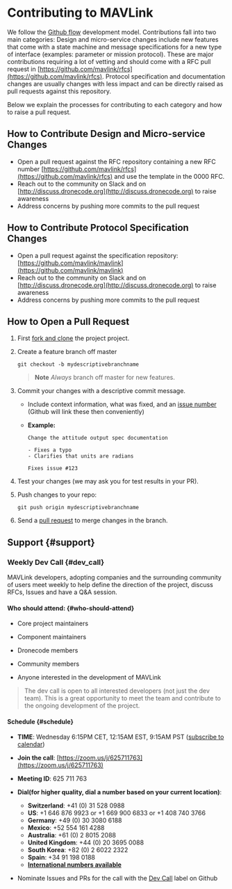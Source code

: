 # Contributing to MAVLink

We follow the [Github flow](https://guides.github.com/introduction/flow/) development model. Contributions fall into two main categories: Design and micro-service changes include new features that come with a state machine and message specifications for a new type of interface \(examples: parameter or mission protocol\). These are major contributions requiring a lot of vetting and should come with a RFC pull request in [https://github.com/mavlink/rfcs](https://github.com/mavlink/rfcs). Protocol specification and documentation changes are usually changes with less impact and can be directly raised as pull requests against this repository.

Below we explain the processes for contributing to each category and how to raise a pull request.

## How to Contribute Design and Micro-service Changes

* Open a pull request against the RFC repository containing a new RFC number [https://github.com/mavlink/rfcs](https://github.com/mavlink/rfcs) and use the template in the 0000 RFC.
* Reach out to the community on Slack and on [http://discuss.dronecode.org](http://discuss.dronecode.org) to raise awareness
* Address concerns by pushing more commits to the pull request

## How to Contribute Protocol Specification Changes

* Open a pull request against the specification repository: [https://github.com/mavlink/mavlink](https://github.com/mavlink/mavlink)
* Reach out to the community on Slack and on [http://discuss.dronecode.org](http://discuss.dronecode.org) to raise awareness
* Address concerns by pushing more commits to the pull request

## How to Open a Pull Request

1. First [fork and clone](https://help.github.com/articles/fork-a-repo) the project project.
2. Create a feature branch off master
   ```
   git checkout -b mydescriptivebranchname
   ```

   > **Note** _Always_ branch off master for new features.
3. Commit your changes with a descriptive commit message.

   * Include context information, what was fixed, and an [issue number](https://github.com/mavlink/mavlink) \(Github will link these then conveniently\)
   * **Example:**

     ```
     Change the attitude output spec documentation

     - Fixes a typo
     - Clarifies that units are radians

     Fixes issue #123
     ```

4. Test your changes \(we may ask you for test results in your PR\).

5. Push changes to your repo:
   ```
   git push origin mydescriptivebranchname
   ```
6. Send a [pull request](https://github.com/mavlink/mavlink/compare/) to merge changes in the branch.

## Support {#support}

### Weekly Dev Call {#dev_call}

MAVLink developers, adopting companies and the surrounding community of users meet weekly to help define the direction of the project, discuss RFCs, Issues and have a Q&A session.

#### Who should attend: {#who-should-attend}

* Core project maintainers
* Component maintainers

* Dronecode members

* Community members

* Anyone interested in the development of MAVLink



> The dev call is open to all interested developers \(not just the dev team\). This is a great opportunity to meet the team and contribute to the ongoing development of the project.

#### Schedule {#schedule}

* **TIME**: Wednesday 6:15PM CET, 12:15AM EST, 9:15AM PST \([subscribe to calendar](https://calendar.google.com/calendar/ical/px4.io_fs35jm7ugmvahv5juhhr3tkkf0%40group.calendar.google.com/public/basic.ics)\)
* **Join the call**: [https://zoom.us/j/625711763](https://zoom.us/j/625711763)
* **Meeting ID**: 625 711 763
* **Dial\(for higher quality, dial a number based on your current location\)**:

  * **Switzerland**: +41 \(0\) 31 528 0988
  * **US**: +1 646 876 9923 or +1 669 900 6833 or +1 408 740 3766
  * **Germany**: +49 \(0\) 30 3080 6188
  * **Mexico**: +52 554 161 4288
  * **Australia**: +61 \(0\) 2 8015 2088
  * **United Kingdom**: +44 \(0\) 20 3695 0088
  * **South Korea**: +82 \(0\) 2 6022 2322
  * **Spain**: +34 91 198 0188
  * [**International numbers available**](https://zoom.us/u/Q40ZTqiJ)

* Nominate Issues and PRs for the call with the [Dev Call](https://github.com/mavlink/mavlink/labels/Dev%20Call) label on Github



